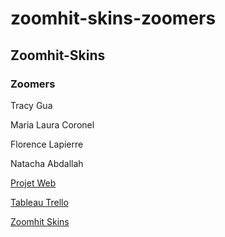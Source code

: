 # zoomhit-skins-zoomers
## Zoomhit-Skins
### Zoomers

 Tracy Gua
 
 Maria Laura Coronel
 
 Florence Lapierre
 
 Natacha Abdallah
 
 
[Projet Web](https://smnarnold.com/projets/obnl)

[Tableau Trello](https://trello.com/b/gIGfD1e6/zoomhit-skins-zoomers)

[Zoomhit Skins](http://zoomhitskins.great-site.net/)





